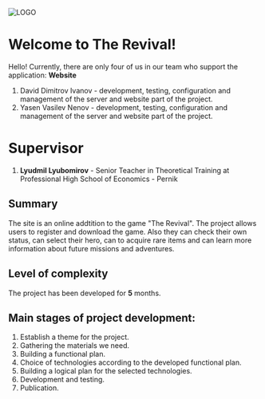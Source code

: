 ![LOGO](https://revival.noit.eu/layout/images/icons/logos/TheRevivalLogo.png)
# Welcome to The Revival!

Hello! Currently, there are only four of us in our team who support the application:
 **Website**
 1. David Dimitrov Ivanov - development, testing, configuration and management of the server and website part of the project.
 2. Yasen Vasilev Nenov - development, testing, configuration and management of the server and website part of the project.
 
# Supervisor

 1. **Lyudmil Lyubomirov** - Senior Teacher in Theoretical Training at Professional High School of Economics - Pernik

## Summary

The site is an online addtition to the game "The Revival". The project allows users to register and download the game. Also they can check their own status, can select their hero, can to acquire rare items and can learn more information about future missions and adventures. 

## Level of complexity

The project has been developed for **5** months.

## Main stages of project development:

 1. Establish a theme for the project.
 2. Gathering the materials we need.
 3. Building a functional plan.
 4. Choice of technologies according to the developed functional plan.
 5. Building a logical plan for the selected technologies.
 6. Development and testing.
 7. Publication.
